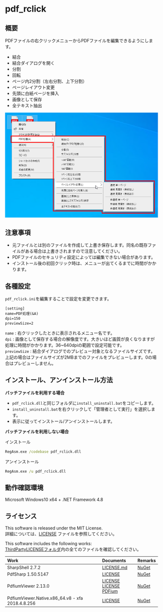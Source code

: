 # pdf_rclick
 
## 概要

PDFファイルの右クリックメニューからPDFファイルを編集できるようにします。  
* 結合
* 結合ダイアログを開く
* 分割
* 回転
* ページ内2分割（左右分割、上下分割）
* ページレイアウト変更
* 先頭に白紙ページを挿入
* 画像として保存
* 全テキスト抽出

![menu](./image/menu.png)  

## 注意事項

* 元ファイルとは別のファイルを作成して上書き保存します。同名の既存ファイルがある場合は上書きされますので注意してください。
* PDFファイルのセキュリティ設定によっては編集できない場合があります。
* インストール後の初回クリック時は、メニューが出てくるまでに時間がかかります。

## 各種設定

`pdf_rclick.ini`を編集することで設定を変更できます。  

```
[setting]
name=PDF処理(&A)
dpi=150
previewSize=2
```
`name` : 右クリックしたときに表示されるメニュー名です。  
`dpi` : 画像として保存する場合の解像度です。大きいほど画質が良くなりますが処理に時間がかかります。36~640dpiの範囲で設定可能です。  
`previewSize` : 結合ダイアログでのプレビュー対象となるファイルサイズです。上記の場合はファイルサイズが2MBまでのファイルをプレビューします。0の場合はプレビューしません。

## インストール、アンインストール方法

**バッチファイルを利用する場合**  

* `pdf_rclick.dll`と同じフォルダに`install_uninstall.bat`をコピーします。  
* `install_uninstall.bat`を右クリックして「管理者として実行」を選択します。  
*  表示に従ってインストール/アンインストールします。  

**バッチファイルを利用しない場合**  

  インストール  
   ```bat
   RegAsm.exe /codebase pdf_rclick.dll
   ```

  アンインストール  
   ```bat
   RegAsm.exe /u pdf_rclick.dll
   ```

## 動作確認環境
Microsoft Windows10 x64 + .NET Framework 4.8

## ライセンス

This software is released under the MIT License.   
詳細については、[LICENSE](./LICENSE) ファイルを参照してください。  

This software includes the following works:  
[ThirdPartyLICENSEフォルダ](./ThirdPartyLICENSE/)内の全てのファイルを確認してください。  

|Work|Documents|Remarks|
|:----|:----|:----|
|SharpShell 2.7.2|[LICENSE.md](./ThirdPartyLICENSE/SharpShell/LICENSE.md)|[NuGet](https://www.nuget.org/packages/SharpShell)|
|PdfSharp 1.50.5147|[LICENSE](./ThirdPartyLICENSE/PDFsharp/LICENSE)|[NuGet](https://www.nuget.org/packages/PdfSharp/1.50.5147)|
|PdfiumViewer 2.13.0|[LICENSE](./ThirdPartyLICENSE/PdfiumViewer/LICENSE)<br>[LICENSE PDFium](./ThirdPartyLICENSE/PdfiumViewer/LICENSE%20PDFium)|[NuGet](https://www.nuget.org/packages/PdfiumViewer/2.13.0)|
|PdfiumViewer.Native.x86_64.v8 - xfa 2018.4.8.256|[LICENSE](./ThirdPartyLICENSE/PdfiumViewer.Native.x86_64.v8-xfa/LICENSE)|[NuGet](https://www.nuget.org/packages/PdfiumViewer.Native.x86_64.v8-xfa/2018.4.8.256)|

